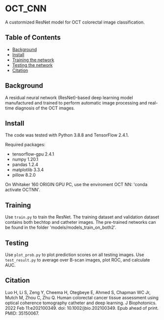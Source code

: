 # OCT_CNN
A custormized ResNet model for OCT colorectal image classification.

## Table of Contents

- [Background](#background)
- [Install](#install)
- [Training the network](#training)
- [Testing the network](#testing)
- [Citation](#citation)

## Background
A residual neural network (ResNet)-based deep learning model manufactured and trained to perform automatic image processing and real-time diagnosis of the OCT images. 

## Install
The code was tested with Python 3.8.8 and TensorFlow 2.4.1.

Required packages: 

 - tensorflow-gpu 2.4.1
 - numpy 1.20.1
 - pandas 1.2.4
 - matplotlib 3.3.4
 - pillow 8.2.0
 
On Whitaker 160 ORIGIN GPU PC, use the enviroment OCT NN: 'conda activate OCTNN'.

## Training
Use `train.py` to train the ResNet. The training dataset and validation dataset contains both bechtop and catheter images. 
The pre-trained networks can be found in the folder 'models/models_train_on_both2'. 
## Testing
Use `plot_prob.py` to plot prediction scores on all testing images.
Use `test_result.py` to average over B-scan images, plot ROC, and calculate AUC.
 
## Citation
Luo H, Li S, Zeng Y, Cheema H, Otegbeye E, Ahmed S, Chapman WC Jr, Mutch M, Zhou C, Zhu Q. Human colorectal cancer tissue assessment using optical coherence tomography catheter and deep learning. J Biophotonics. 2022 Feb 11:e202100349. doi: 10.1002/jbio.202100349. Epub ahead of print. PMID: 35150067.
